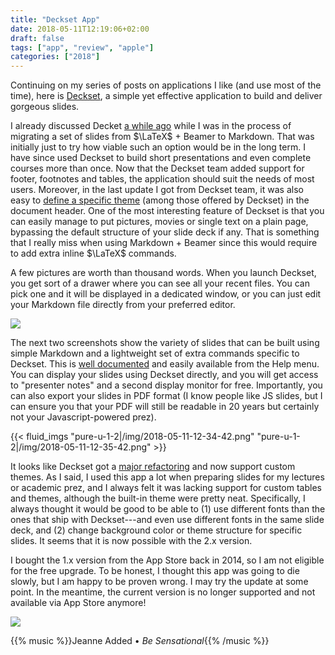 ```yaml
---
title: "Deckset App"
date: 2018-05-11T12:19:06+02:00
draft: false
tags: ["app", "review", "apple"]
categories: ["2018"]
---
```


Continuing on my series of posts on applications I like (and use most of the time), here is [Deckset](https://www.decksetapp.com), a simple yet effective application to build and deliver gorgeous slides.

I already discussed Decket [a while ago](/post/from-beamer-to-deckset) while I was in the process of migrating a set of slides from $\LaTeX$ + Beamer to Markdown. That was initially just to try how viable such an option would be in the long term. I have since used Deckset to build short presentations and even complete courses more than once. Now that the Deckset team added support for footer, footnotes and tables, the application should suit the needs of most users. Moreover, in the last update I got from Deckset team, it was also easy to [define a specific theme](https://docs.decksetapp.com/English.lproj/Customization/01-configuration-commands.html) (among those offered by Deckset) in the document header. One of the most interesting feature of Deckset is that you can easily manage to put pictures, movies or single text on a plain page, bypassing the default structure of your slide deck if any. That is something that I really miss when using Markdown + Beamer since this would require to add extra inline $\LaTeX$ commands.

A few pictures are worth than thousand words. When you launch Deckset, you get sort of a drawer where you can see all your recent files. You can pick one and it will be displayed in a dedicated window, or you can just edit your Markdown file directly from your preferred editor.

![](/img/2018-05-11-12-34-32.png)

The next two screenshots show the variety of slides that can be built using simple Markdown and a lightweight set of extra commands specific to Deckset. This is [well documented](https://www.decksetapp.com/help/) and easily available from the Help menu. You can display your slides using Deckset directly, and you will get access to "presenter notes" and a second display monitor for free. Importantly, you can also export your slides in PDF format (I know people like JS slides, but I can ensure you that your PDF will still be readable in 20 years but certainly not your Javascript-powered prez).

{{< fluid_imgs
  "pure-u-1-2|/img/2018-05-11-12-34-42.png"
  "pure-u-1-2|/img/2018-05-11-12-35-42.png" >}}

It looks like Deckset got a [major refactoring](https://www.decksetapp.com/2/) and now support custom themes. As I said, I used this app a lot when preparing slides for my lectures or academic prez, and I always felt it was lacking support for custom tables and themes, although the built-in theme were pretty neat. Specifically, I always thought it would be good to be able to (1) use different fonts than the ones that ship with Deckset---and even use different fonts in the same slide deck, and (2) change background color or theme structure for specific slides. It seems that it is now possible with the 2.x version.

I bought the 1.x version from the App Store back in 2014, so I am not eligible for the free upgrade. To be honest, I thought this app was going to die slowly, but I am happy to be proven wrong. I may try the update at some point. In the meantime, the current version is no longer supported and not available via App Store anymore!

![](/img/2018-05-11-12-34-11.png)

{{% music %}}Jeanne Added • _Be Sensational_{{% /music %}}
